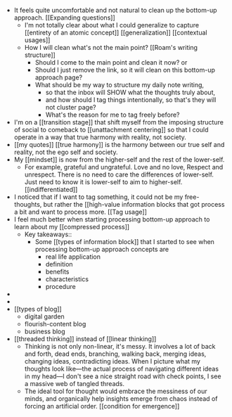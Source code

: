- It feels quite uncomfortable and not natural to clean up the bottom-up approach. [[Expanding questions]]
    - I'm not totally clear about what I could generalize to capture [[entirety of an atomic concept]] [[generalization]] [[contextual usages]]
    - How I will clean what's not the main point? [[Roam's writing structure]]
        - Should I come to the main point and clean it now? or
        - Should I just remove the link, so it will clean on this bottom-up approach page?
        - What should be my way to structure my daily note writing, 
            - so that the inbox will SHOW what the thoughts truly about, 
            - and how should I tag things intentionally, so that's they will not cluster page?
            - What's the reason for me to tag freely before?
- I'm on a [[transition stage]] that shift myself from the imposing structure of social to comeback to [[unattachment centering]] so that I could operate in a way that true harmony with reality, not society.
- [[my quotes]]
[[true harmony]] is the harmony between our true self and reality, not the ego self and society.
- My [[mindset]] is now from the higher-self and the rest of the lower-self. 
    - For example, grateful and ungrateful. Love and no love, Respect and unrespect. There is no need to care the differences of lower-self. Just need to know it is lower-self to aim to higher-self. [[indifferentiated]]
- I noticed that if I want to tag something, it could not be my free-thoughts, but rather the [[high-value information blocks that got process a bit and want to process more. [[Tag usage]]
- I feel much better when starting processing bottom-up approach to learn about my [[compressed process]]
    - Key takeaways::
        - Some [[types of information block]] that I started to see when processing bottom-up approach concepts are
            - real life application
            - definition
            - benefits 
            - characteristics
            - procedure
- 
- 
- [[types of blog]]
    - digital garden
    - flourish-content blog
    - business blog
- [[threaded thinking]] instead of [[linear thinking]]
    - Thinking is not only non-linear, it's messy. It involves a lot of back and forth, dead ends, branching, walking back, merging ideas, changing ideas, contradicting ideas. When I picture what my thoughts look like—the actual process of navigating different ideas in my head—I don't see a nice straight road with check points, I see a massive web of tangled threads.
    -  The ideal tool for thought would embrace the messiness of our minds, and organically help insights emerge from chaos instead of forcing an artificial order. [[condition for emergence]]
